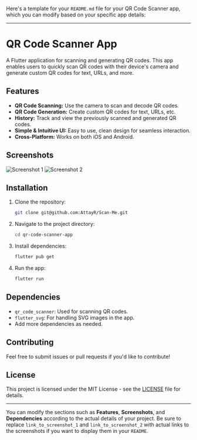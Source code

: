 Here's a template for your `README.md` file for your QR Code Scanner app, which you can modify based on your specific app details:

---

# QR Code Scanner App

A Flutter application for scanning and generating QR codes. This app enables users to quickly scan QR codes with their device's camera and generate custom QR codes for text, URLs, and more.

## Features

- **QR Code Scanning:** Use the camera to scan and decode QR codes.
- **QR Code Generation:** Create custom QR codes for text, URLs, etc.
- **History:** Track and view the previously scanned and generated QR codes.
- **Simple & Intuitive UI:** Easy to use, clean design for seamless interaction.
- **Cross-Platform:** Works on both iOS and Android.

## Screenshots

![Screenshot 1](link_to_screenshot_1)
![Screenshot 2](link_to_screenshot_2)

## Installation

1. Clone the repository:
   ```bash
   git clone git@github.com:AttayR/Scan-Me.git
   ```
2. Navigate to the project directory:
   ```bash
   cd qr-code-scanner-app
   ```
3. Install dependencies:
   ```bash
   flutter pub get
   ```
4. Run the app:
   ```bash
   flutter run
   ```

## Dependencies

- `qr_code_scanner`: Used for scanning QR codes.
- `flutter_svg`: For handling SVG images in the app.
- Add more dependencies as needed.

## Contributing

Feel free to submit issues or pull requests if you'd like to contribute!

## License

This project is licensed under the MIT License - see the [LICENSE](LICENSE) file for details.

---

You can modify the sections such as **Features**, **Screenshots**, and **Dependencies** according to the actual details of your project. Be sure to replace `link_to_screenshot_1` and `link_to_screenshot_2` with actual links to the screenshots if you want to display them in your `README`.
